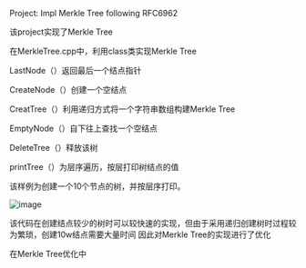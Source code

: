 Project: Impl Merkle Tree following RFC6962

该project实现了Merkle Tree

在MerkleTree.cpp中，利用class类实现Merkle Tree

LastNode（）返回最后一个结点指针

CreateNode（）创建一个空结点

CreatTree（）利用递归方式将一个字符串数组构建Merkle Tree

EmptyNode（）自下往上查找一个空结点

DeleteTree（）释放该树

printTree（）为层序遍历，按层打印树结点的值

该样例为创建一个10个节点的树，并按层序打印。

![image](https://user-images.githubusercontent.com/105588850/180903953-27d66e15-3cb6-4bea-a838-99e1562e4d15.png)

该代码在创建结点较少的树时可以较快速的实现，但由于采用递归创建树时过程较为繁琐，创建10w结点需要大量时间
因此对Merkle Tree的实现进行了优化

在Merkle Tree优化中
